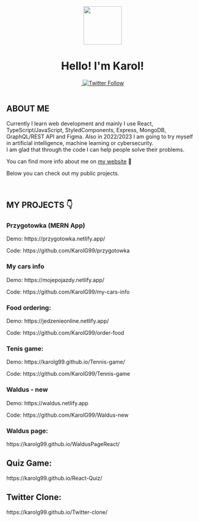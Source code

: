 <div class="header" align="center">
  <img src="https://user-images.githubusercontent.com/81558651/179361740-0dd0c29d-655e-4d8f-88d3-b3686f134201.png" alt="" width="100px" height="100px" >
  <h1>Hello! I'm Karol!</h1>
  
  <a href="https://www.linkedin.com/in/karolgucwa/">
    <img src="https://img.shields.io/badge/LinkedIn-blue" alt="" >
  </a>
  <a href="https://twitter.com/KarolGucwaDev">
    <img alt="Twitter Follow" src="https://img.shields.io/twitter/follow/KarolGucwaDev?style=social">
  </a>
</div>

<br>

<h2>ABOUT ME</h2>
<p>
Currently I learn web development and mainly I use React, TypeScript/JavaScript, StyledComponents, Express, MongoDB, GraphQL/REST API and Figma. Also in 2022/2023 I am going to try myself in artificial intelligence, machine learning or cybersecurity.
<br>
I am glad that through the code I can help people solve their problems.
</p>

<p>
You can find more info about me on <a href="https://karolgucwa.pl/">my website</a> 🚀
</p>

<p>Below you can check out my public projects.</p>

<br>


<h2>MY PROJECTS 👇</h2>

<h3>Przygotowka (MERN App)</h3> 
<p>Demo: https://przygotowka.netlify.app/</p>
<p>Code: https://github.com/KarolG99/przygotowka</p>

<h3>My cars info </h3> 
<p>Demo: https://mojepojazdy.netlify.app/</p>
<p>Code: https://github.com/KarolG99/my-cars-info</p>

<h3>Food ordering:</h3>
<p>Demo: https://jedzenieonline.netlify.app/</p>
<p>Code: https://github.com/KarolG99/order-food</p>

<h3>Tenis game:</h3>
<p>Demo: https://karolg99.github.io/Tennis-game/</p>
<p>Code: https://github.com/KarolG99/Tennis-game</p>

<h3>Waldus - new</h3>
<p>Demo: https://waldus.netlify.app</p>
<p>Code: https://github.com/KarolG99/Waldus-new</p>

<h3>Waldus page:</h3> <p>https://karolg99.github.io/WaldusPageReact/</p>

<h2>Quiz Game:</h2> <p>https://karolg99.github.io/React-Quiz/</p>

<h2>Twitter Clone:</h2> <p>https://karolg99.github.io/Twitter-clone/</p>


<!---
KarolG99/KarolG99 is a ✨ special ✨ repository because its `README.md` (this file) appears on your GitHub profile.
You can click the Preview link to take a look at your changes.
--->
